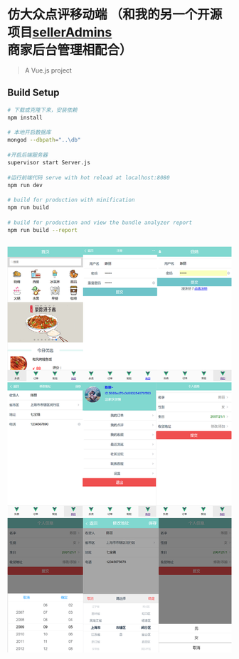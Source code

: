 # 仿大众点评移动端 （和我的另一个开源项目[sellerAdmins](https://github.com/qijianwei/sellerAdmin)商家后台管理相配合） 

> A Vue.js project

## Build Setup

``` bash
# 下载或克隆下来，安装依赖
npm install

# 本地开启数据库
mongod --dbpath="..\db"

#开启后端服务器
supervisor start Server.js

#运行前端代码 serve with hot reload at localhost:8080
npm run dev

# build for production with minification
npm run build

# build for production and view the bundle analyzer report
npm run build --report
```
## 
![image](https://github.com/xiaozhima520mayi/APP-master/blob/master/demoImg/1.png)
![image](https://github.com/xiaozhima520mayi/APP-master/blob/master/demoImg/2.png)
![image](https://github.com/xiaozhima520mayi/APP-master/blob/master/demoImg/3.png)

